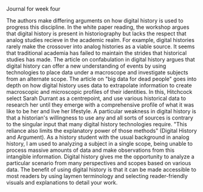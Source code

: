 Journal for week four 

The authors make differing arguments on how digital history is used to progress this discipline.
In the white paper reading, the workshop argues that digital history is present in historiography but lacks the respect that analog studies recieve in the academic realm. For example, digital histories rarely make the crossover into analog histories as a viable source. It seems that traditional academia has failed to maintain the strides that historical studies has made. 
The article on confabulation in digital history argues that digital history can offer a new understanding of events by using technologies to place data under a macroscope and investigate subjects from an alternate scope. 
The article on "big data for dead people" goes into depth on how digital history uses data to extrapolate information to create macroscopic and microscopic profiles of their identities. In this, Hitchcock select Sarah Durrant as a centrepoint, and use various historical data to research her until they emerge with a comprehensive profile of what it was like to be her and live her lifestyle. 
A particular weakness in digital history is that a historian's willingness to use any and all sorts of sources is contrary to the singular input that many digital history technologies require. 
"This reliance also limits the explanatory power of those methods" (Digital History and Argument). 
As a history student with the usual background in analog history, I am used to analyzing a subject in a single scope, being unable to process massive amounts of data and make observations from this intangible information. Digital history gives me the opportunity to analyze a particular scenario from many perspectives and scopes based on various data. 
The benefit of using digital history is that it can be made accessible to most readers by using laymen terminology and selecting reader-friendly visuals and explanations to detail your work. 
